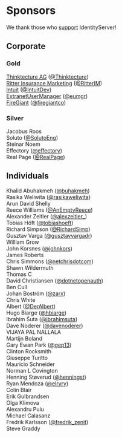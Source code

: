 # Sponsors

We thank those who [support](https://www.patreon.com/identityserver) IdentityServer!

## Corporate

### Gold

[Thinktecture AG](https://www.thinktecture.com)   ([@Thinktecture](https://twitter.com/thinktecture))  
[Ritter Insurance Marketing](https://www.ritterim.com) ([@RitterIM](https://twitter.com/ritterim))   
[Intuit](https://www.intuit.com) ([@IntuitDev](https://twitter.com/IntuitDev))  
[ExtranetUserManager](https://www.extranetusermanager.com) ([@eumgr](https://twitter.com/eumgr))  
[FireGiant](https://www.firegiant.com/) ([@firegiantco](https://twitter.com/firegiantco))  

### Silver

Jacobus Roos  
Soluto ([@SolutoEng](https://twitter.com/SolutoEng))  
Steinar	Noem  
Effectory ([@effectory](https://twitter.com/effectory))  
Real Page ([@RealPage](https://twitter.com/RealPage))  

## Individuals

Khalid Abuhakmeh ([@buhakmeh](https://twitter.com/buhakmeh))  
Rasika Weliwita ([@rasikaweliwita](https://twitter.com/rasikaweliwita))  
Arun David Shelly  
Reece Williams ([@AnEmptyReece](https://twitter.com/AnEmptyReece))  
Alexander Zeitler ([@alexzeitler_](https://twitter.com/alexzeitler_))  
Tobias Höft ([@tobiashoeft](https://twitter.com/tobiashoeft))  
Richard Simpson ([@RichardSimp](https://twitter.com/RichardSimp))  
Gusztav Varga ([@gusztavvargadr](https://twitter.com/gusztavvargadr))  
William Grow  
John Korsnes ([@johnkors](https://twitter.com/johnkors))  
James Roberts  
Chris Simmons ([@netchrisdotcom](https://twitter.com/netchrisdotcom))  
Shawn Wildermuth  
Thomas C  
David Christiansen ([@dotnetopenauth](https://twitter.com/dotnetopenauth))  
Ben	Cull  
Johan Boström ([@zarx](https://twitter.com/zarx))  
Chris White  
Albert ([@DerAlbert](https://twitter.com/DerAlbert))  
Hugo Biarge ([@hbiarge](https://twitter.com/hbiarge))  
Ibrahim Šuta ([@ibrahimsuta](https://twitter.com/ibrahimsuta))  
Dave Noderer  ([@davenoderer](https://twitter.com/davenoderer))  
VIJAYA PAL NALLALA  
Martijn Boland  
Gary Ewan Park  ([@gep13](https://twitter.com/gep13))  
Clinton Rocksmith  
Giuseppe Turitto  
Mauricio Schneider  
Norman L Covington  
Henning Støverud  ([@henningst](https://twitter.com/henningst))  
Ryan Mendoza  ([@elryry](https://twitter.com/elryry))  
Colin Blair  
Erik Gulbrandsen  
Olga Klimova  
Alexandru Puiu  
Michael Calasanz  
Fredrik Karlsson  ([@fredrik_zenit](https://twitter.com/fredrik_zenit))  
Steve Graddy
